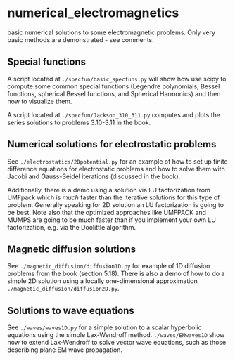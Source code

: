 # numerical_electromagnetics

basic numerical solutions to some electromagnetic problems.  Only very basic methods are demonstrated - see comments.  

## Special functions

A script located at ```./specfun/basic_specfuns.py``` will show how use scipy to compute some common special functions (Legendre polynomials, Bessel functions, spherical Bessel functions, and Spherical Harmonics) and then how to visualize them.  

A script located at ```./specfun/Jackson_310_311.py``` computes and plots the series solutions to problems 3.10-3.11 in the book.

## Numerical solutions for electrostatic problems

See ```./electrostatics/2Dpotential.py``` for an example of how to set up finite difference equations for electrostatic problems and how to solve them with Jacobi and Gauss-Seidel iterations (discussed in the book).  

Additionally, there is a demo using a solution via LU factorization from UMFpack which is *much* faster than the iterative solutions for this type of problem.  Generally speaking for 2D solution an LU factorization is going to be best.  Note also that the optimized approaches like UMFPACK and MUMPS are going to be much faster than if you implement your own LU factorization, e.g. via the Doolittle algorithm.  

## Magnetic diffusion solutions

See ``` ./magnetic_diffusion/diffusion1D.py ``` for example of 1D diffusion problems from the book (section 5.18).  There is also a demo of how to do a simple 2D solution using a locally one-dimensional approximation ``` ./magnetic_diffusion/diffusion2D.py ```.

## Solutions to wave equations

See ``` ./waves/waves1D.py ``` for a simple solution to a scalar hyperbolic equations using the simple Lax-Wendroff method.  ``` ./waves/EMwaves1D ``` show how to extend Lax-Wendroff to solve vector wave equations, such as those describing plane EM wave propagation.  